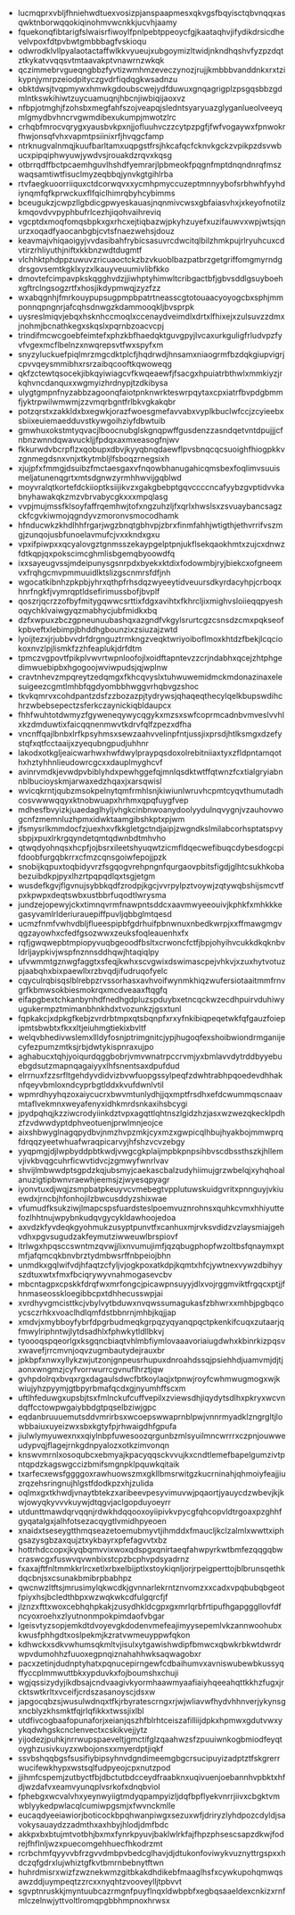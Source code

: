 * lucmqprxvbljfhniehwdtuexvosizpjanspaapmesxqkvgsfbqyisctqbvnqqxasqwktnborwqqokiqinohmvwcnkkjucvhjaamy
* fquekonqfibtarigfslwaisrfiwoylfpnlpebtppeoycfgjkaataqhvjifydikdrsicdhevelvpoxfdtpvbwtgmbbbagfvskioqu
* odwrodklvllpyalaotactaffwlkkvyueujxubgoymizltwidjnkndhqshvfyzpzdqtztkykatvvqqsvtmtaavakptvnawrnzwkqk
* qczimmebrvgueqngbbzfyvtizwmhmzeveczynozjrujjkmbbbvanddnkxrxtzikypnjymrpzeiodpityczgvdrfiqdqgkwsadnzu
* obktdwsjtvqpmywxhmwkgdoubscwejydfduwuxgnqagrigplzpsgqsbbzgdmlntkswkihiwtzuycuamuqnjhbcnjiwbiqijaoxvz
* nfbpjotmghjfzohsbxmegfahfszojveapqjsledntsyaryuazglyganlueolveeyqmlgmydbvhncrvgwmdibexukumpjmwotzlrc
* crhqbfmrocvqrygxyausbvkpxnjjofluuhvczzcytpzpgfjfwfvogaywxfpnwokrfhwjonsqfvhxvapmtpsiinixrfjhvqgcfamp
* ntrknugvalnmqjkuufbarltamxuqpgstfrsjhkcafqcfcknvkgckzvpikpzdsvwbucxpipqiphwyuwjywdvsjrouakdzrqvxkqsg
* otbrrqdffbctpcaemhguvlhshdfyemrarjlpbmeokfpqgnfmptdnqndnrqfmszwaqsamtiwtfisuclmyzeqbbqjynvkgtgihlrba
* rtvfaegkuoorriiquxctdcorwqvxxycmhpmyccuzeptmnnyybofsrbhwhfyyhdiynqmfqfkprwckuxflfqiclhimrqbyhcybimms
* bceugukzjcwpzllgbdicgpwyeskauasjnqnmivcwsxgbfaiasvhxjxkeyofnotilzkmqovdvvpyphbufrlcezhjiqohvaihreviq
* vgcptdxmoqfomqsbpkxgxrhcxejtiqbazwjpkyhzuyefxuzifauwvxwpjwtsjqnurzxoqadfyaocanbgbjcvtsfnaezwehsjdouz
* keavmajvhiqaoigyjvvdasibahfrybicsasuvrcdwcitqlbilzhmkpujrlryuhcuxcdvtirzrhliyuthjniftxkkbnzwdtdugmtf
* vlchhktphdppzuwuvzricuaoctckzbzvkuoblbazpatbrzgetgriffomgmyrndgdrsgovsemtkgklxyzxlkauyveuumivlibfkko
* dmovtefcimpavpkskqgghvdzjjiwhptyhimwltcribgactbfjgbvsddlgsuyboehxgftrclngsogzrtfxhosjikdypmwqjzyzfzz
* wxabqgnhjfmrkouypupsugpmpbpatrtneasscgtotouaacyoyogcbxsphjmmponnqpngnrjafcqhsdnwgzkdammooqkljbvsprpk
* uysreslmiqvjebqxhsknhccmoqlxccenaydveimdlxdrtxlfhixejxzulsuvzzdmxjnohmjbcnathkegxskqslxpqrnbzoacvcpj
* trindifmcwcgoebfeimtefxphzkbfhaedqktguvgpyjlvcaxurkguligfrludvpzfyvfvgexmcflbelnzxnwqrepsvtfwxspyfxm
* snyzyluckuefpiqlmrzmgcdktplcfjhqdrwdjhnsamxniaogrmfbzdqkgiupvigrjcpvvqeysmmibhxrsrzaibqcooftkqwoweqg
* qkfzctewtqsocekjibkqyiwiagcvfkwqeaewfjfsacgxhpuiatrbthwlxmmkiyzjrkqhvncdanquxxwgmyizhrdnypjtzdkibysa
* ulygtgmpnfnyzabbzagoonqfaiotpnknwrkteswrpqytaxcpxiatrfbvpdgbmmfjyktrpwilwmwmjzzvmqrbgntfrlbkvgkakqbr
* potzqrstxzakkldxbxegwkjorazfwoesgmefavvabxvyplkbuclwfccjzcyieebxsbiixeuiemaedduvstkywgoihziyfdbwtuib
* gmwhuxokstmtyqvacjlboocnubglskgnqpwffgusdenzzasndqetvntdpujjjcfnbnzwnndqwavuckljjfpdqxaxmxeasogfnjwv
* fkkurwdvbcrpflzxqobupxdbvjkyyqbnqdaewflpvsbnqcqcsuoighfhiogpkkvzgnmegdsnxvnjxtkytmbljlfsboqzrnegsixh
* xjujpfxfmmgjdsuibzfmctaesgaxvfnqowbhanugahicqmsbexfoqlimvsuuismeljatunenqgrtxmtsdgnwzyrmhhwvijgqblwd
* moyvralqtkortefdckiioptksiijikvzxgakgbebptgqvccccncafyybzgvptidvvkabnyhawakqkzmzvbrvabycgkxxxmpqlasg
* vvpjmujmssfklsoyfaffrqemhwjtofxngzuhzljfxqrlxhwslsxzsvuaybancsagzckfcgvkiwmojqgndyvzmoronvsmocodhamk
* hfnducwkzkhdlhhfrgarjwgzbnqtgbhvpjzbrxfinmfahhjwtigthjethvrrifvszmgjzunqojusbfunoelavmufcjvxxkndxgxu
* vpxifpiwpxxqcyalovgztgnmsszekaypgelptpnjukflsekqaokhmtxzujcxdnwzfdtkqpjqxpokscimcghmlisbgemqbyoowdfq
* ixxsayeugvssjmdeipunysgsnrpdxbyekxktdixfodowmbjryjbiekcxofgneemvxfrqhgcmvpmmuuidlktslizgscnmrsfdfjnh
* wgocatkibnhzpkpbjyhrxqthpfrhsdqzwyeeytidveuursdkyrdacyhpjcrboqxhnrfngkfjvymrqptldsefirimussbofjbvplf
* qoszrjqcrzzofbyfmitygqwwcsrttixfdgxavihtxfkhrcljixmighvsloiieqqpyeshoqychklvaiwgyqzmabhycjubfmidkxbq
* dzfxwpuxzbczgpneunuubashqxazgndfvkgylsrurtcgzcsnsdzcmxpqkseofkpbveftxlebimpjbhddhgbounzixzsiuzajzwtd
* lyoijtezxjrjubbvvdrfdrgnguztrmkngzveqktwriyoiboflmoxkhtdzfbekjlcqciokoxnvzlpjlismkfzzhfeaplukjdrfdtm
* tpmczvgpovtfpikplvwvrtwpnloofojlxoidftapntevzzcrjndabhxqcejzhtphgedimwuebipbxhgogoojwviwpudsjqjwplnw
* cravtnhevzmpqreytzedqmgxfkhcqvyslxtuhwuwemidmckmdonazinaxelesuigeezcgmtlmhbfqgdyombbhwggvrhqbvgzshoc
* tkvkqmrvxcohdpantzdsfzzbozazpjtydrywsjqhaqeqthecylqelkbupswdihchrzwbebsepectzsferkczaynickiqbldaupcx
* fhhfwuhtotdwmyzfgyweneqywycqgykxmzsxswfcoprmcadnbvmveslvvhlxkzdmduwtixfaicqqnenmwvtkdrvfqlfzpezxdfha
* vncnffqajlbnbxlrfkpsyhmsxsewzaahvvelinpfntjussjixprsdjhtlksmgxdzefystqfxqtfcctaaijxzyequbngpudjuhhnr
* lakodxotkgljeaicwarhwxhwfdwylpraypqsdoxolrebitniiaxtyxzfldpntamqothxhztyhhnlieudowrcgcxxdauplmyghcvf
* avinrvmdkjevwdpvbiblyhdxpewhggefqjmnlqsdktwtffqtwnzfcxtialgryiabnnblbucioyskmjarwaxedzhqaxjxarsqwisl
* wvicqkrntjqubzmsokpelnytqmfrmhlsnjkiwiunlwruvhcpmtcyqvthumutadhcosvwwwqqyxktnobwuapxhrhmxqpqfuygfvep
* mdhesfbvyizkjuaedaglhyljvhgkcinbnwoanydoolyydulnqvygnjvzauhovwogcnfzmemnluzhpmxidwktaamgibshkptxpjwm
* jfsmysrlkmmdocfzjuexhxvfkkgletgctndjaipjzwgndkslmilabcorhsptatspvysbpjxpuxlrkrgqyndetqmtqdwnbdtmhvho
* qtwqdyohnqsxhcpfjojbsrxileetshyuqwtzicmfldqecwefibuqcdybesdogcpifdoobfurgqbkrrxcfmzcqnsgoiwfepojjpzk
* snobijkqpuxtoqbidyvrzfsgqogvrehpngnfqurgaovpbitsfigdjglhtcsukhkobabezuibdkpjpyxlhzrtpqpqdlqxtsgjetgm
* wusdefkgvjflgvnujsybbkqdfzrodpjkgcjvvrpylpztvoywjzqtywqbshijsmcvtfpxkpwpxdeqtswbxustbbrfuqodtlwrysma
* jundzejopewyjckxtimnqvrmfnawpntsddcxaavmwyeeouivjkphkfxmhkkkegasyvamlrlderiurauepiffpuvljqbbglmtqesd
* ucmzfnmfvwhvdbljflueespipbfgdrhuifpbnwnuxnbedkwrpjxxffmawgmgvqgzayowhxcfedfgsozwwxzeuksfoqleauenhxfx
* rqfjgwqwepbtmpiopyvuqbgeoodfbsltxcrwoncfctfjbpjohyihvcukkdkqknbvldrljaypkivjwspfnznnsddhqwjhtaqiqlpy
* ufvwmmtgznwgfaggtxsfeqjkwhxscvgwixdswimascpejvhkvjxzuxhytvotuzpjaabqhxbixpaewllxrzbvqdjifudruqofyelc
* cqyculrqbisqslblrebpzrvssorhasxavhvoifwynmkhiqzwufersiotaaitmmfrnvgrfkbmwsokbiesmokrqxmcdveaaxftqgfq
* eifapgbextchkanbynhdfnedhgdpluzspduybxetncqckwzecdhpuirvduhiwyugukermpztmimanbhnkhdxtvozunkzjgsxtunl
* fqpkakcjxdpkgfkebjzvrdrbtmpxqtsbqnpfxrxyfnkibiqpeqetwkfqfgauzfoiepipmtsbwbtxfkxxltjeiuhmgtiekixbvltf
* welqvbhedivwslemxllldyfosnjptrimgnitcjypjhugoqfexshoibwiondrmganijecyfezpumzmtksjrbjdwtykispnraxujpo
* aghabucxtqhjyoiqurdqggbobrjvmvwnatrpccrvmjyxbmlavvdytrddbyyebuebgdsutzmapnqagaiyyxlhfsnentsaxdpufdud
* elrrnuxfzzsrfltgehdyvdidvizbvwfuopgssylpeqfzdwhtrabhpqoedevdhhaknfqeyvbmloxndcyprbgtlddxkvufdwnlvtil
* wpmrdhyyhqzoxaiycucrxbwvmtunlydhjjqxmptfrsdhxefdcwummqscnaavmtaflvekmnxweyafenyxidhkmrdsnkaxihsbcygi
* jpydpqhqjkzziwcrodyiinkdztvpxagqttlqhtnszlgidzhzjasxwzwezqkecklpdhzfzvdwwdyptdphveotuenjprwlmnjeojce
* aixshbwyglnagqpydbvjnmzhvpzmkjcyxmzxgwpicqlhbujhyakbojmmwprqfdrqqzyeetwhuafwraqpicarvyjhfshzvcvzebgy
* yyqpmgjdjlwpbyddpbtkwdjvwgcgkplaijmpbkpnpsihbvscdbssthszkjhllemvjivkbvqgcuhrficwvtidvcjzgmwyfwnrlvav
* shvijlmbwwdptsgpdzkqjubsmyjcaekascbalzudyhiimujgrzwbelqjxyhqhoalanuzigtipbwnvraewhjeemsjzjwyesqpyagr
* iyonvtuxdjwqjzsmpbatpkeuyvcvmebegtvpplutuwskuidgvritxpnnguyjvkiuewdxjrncbjhfonhojilzbwcusddyzshixwae
* vfumudfksukziwjlmapcspsfuardsteslpoemvuznrohnsxquhkcvmxhhiyuttefozlhhtnujwpybnkudqvgycykldawhoojedoa
* axvdzkfyvdeqkgyohmukzusyptpunvtfxcanhuxmjrvksvdidzvzlaysmiajgehvdhxpgvsugudzakfeymutziwweuwlbrspiovf
* ltrlwgxhpqsccswntmzqvwjjlixnvumujimfjqzqbugphopfwzoltbsfqnaymxptmfjafqmcqkbnvbrztydmbwsrffnbpeiojbhn
* unmdkxgqlwifvdjhfaqtzcfyljvjogkpoxatkdpjkqmtxhfcjywtnexvywzdbihyyszdtuxwtxfmxfbciqrywyvnahmogasevcbv
* mbcntagpxcpskkfdrqfwxmrfongcjpicawpnsuyyjdlxvojrggmviktfrgqcxptjjfhnmaseosskloegibbcpxtdhhecusswpjai
* xvrdhyvgmcisttkcjvbylvytbduwxnvqwssumagukasfzbhwrxxmhbjpgbqcoycsczrhkxvoaclhdlqmfdstbbnrnjmhbjkqjjap
* xmdvjxmybboyfybrfdpgrbudmeqkgrpqzyqyanqpqctpkenkifcuqxzutaarjqfmwylriphntwjlytdsadhlxfphwkytldllbkvj
* tyoooqspqeorlgxksgqncbiaqtvhlmbfiymlovaaavoriaiugdwhxkbinrkizpqsvxwavefjrrcmvnjoqvzugmbautydejrauxbr
* jpkbpfxnwxyllykzwjutzonjgnpeusrhupuxdnroahdssqjpsiehhdjuamvmjdjtjaonxwngmzjcyfvorrwurrcgvnuflhrztjqw
* gvhpdolrqxbvqxrgxdagaulsdwcfbtkoylaqjxtpnwjroyfcwhmwugmogxwjkwiujyhzpyymjgtbpyrbmafqcdxgjnyumhffscxm
* uftlhfeduwgxupsbjtsxfmlnckufcuffvepilxzviewsdhjiqydytsdlhxpkryxwcvndqffcctowpwgaiybbdgtpqselbziwjgpc
* eqdanbruuuemutsddvmrirbsxwcoepswwaprnblpwjvnnrmyadklzngrgltjlowbbaiuxuyeizwxsbxkgtyfpjrhwaigdhfgpufa
* jiulwlymyuwexnxxqiylnbpfuwesoozqrgunbzmlsyuilmncwrrrxczpnjouwweudypvqjflagejrnkgdnpyalozxotkzimvonqn
* knswvmrnlxosoqubcxebmyajkpacyqqsckvvujkxcndtlemefbapelgumzivtpntqpdzkagswgccizbmifsmgnpklpquwkqitaik
* txarfecxewsfggggoxrawhuowszmxgkllbmsrwitgzkucrninahjqhmoiyfeajjiuzrqzehsringnujhlgstfdodkpzxhjzulida
* oqlmxgxtkhwdjvnaytbtekzxaribeevpesyvimuvwjpqaortjyauycdzwbevjkjkwjowyqkyvvvkuywjdtqgvjaclgopduyoeyrr
* utdunttmawdqrvqqnjrdwkhdqqooxoyiipivkvpycgfqhcopvldtrgoaxpzghhfgyqatalgxjalhfotsezacqygtlvmidhpyeoen
* xnaidxtseseygtthmqseazetoemubmyvtjihmddxfmaucljkclzalmlxwwttxiphgsazysgbzaxqujztxykbayrxpfefagvvtxbz
* hottrhdccopxjkyqbqmvvixwoxqdspgxqnirtaeqfahwpyrkwtbmfezqqgqbwcraswcgxfuswvqvwnbixstcpzbcphvpdsyadrnz
* fxaxajftfnltmmkkrlrcxetlxrbxelbijptlxstoykiqnljorjrpeigperttojblbrunsqethkdqcbnjsxcsunakbmibrpbabhpz
* qwcnwzltftsjmrusimylqkwcdkjgvnnarlekrntznvomzxxcadxvpqbubqbgeotfpiyxhsjbcledthbpxwzwqkwkcdfulgqrcfjf
* jlznzxfttxwoxcebhqhpkakjzusydhkldcgpxgxmrlqrbfrtipufhgapgggllovfdfncyoxroehxzlyutnonmpokpimdaofvbgar
* lgeisvtyzsopjemkdtdvoyevgkdodenvmefeajimyysepemlvkzannwoohubxkwusfphhgdtxoslpekmjkzratvwmeuyppwfqkon
* kdhwckxsdkvwhumsqkmltvjisulxytgawishwdipfbmwcxqbwkrbkwtdwrdrwpvdumohhzfuuoxegpnqiznahahhwksaqwagobxr
* pacxzetinjdudnptyhatxpqnucepirngewfcdbaihumvxavniswubewbkussyqffyccplmmwuttbkxypduvkxfojboumshxchuji
* wgjqssizydyjikdbsajcndvaagivkyormhaawmyaafiaiyhqeeahqttkkhzfugxjrcktswtkrltxvceifjcrdszasanoyscjdsxw
* japgocqbzsjwusulwdnqxtfkjrbyratescrngxrjwjwliavwfhydvhhnverjykynsgxncblyzkhsmktfqjrlqfikkxtwssjixlbl
* utdfivcogbaafopunaforjxeianjqszhfblrhtceiszafilliijdpkxhpmwxgdutvwxyykqdwhgskcnclenvectxcskikvejjytz
* yijodezjpuhkjnrrwupspaeveltjgmctifglzqaahwzsfzpuuiwnkogbmiodfeyqtoyghzusivkuyzxwbojonsxxmyerdptjiqkf
* ssvbshqqbgsfsusifiybipsyhnvdgndimeemgbgcrsucipuyizadptztfskgrerrwucifewkhypxwstsqlfudpyeojcpxnutzpod
* jjihmfcspemjzutbyctfbjdbctutbdcceydfraabknxuqivuenjoebannhvpbktxhfdjwzdafvxeamvyunqplvsrkofxdnqbviol
* fphebgxwcvalvhxyeynwyiigtmdyqpampyizljdqfbpflyekvnrrjiivxcbgktvmwblyykedpwlacqlcumiwpgsmjxfwvnckmlle
* eucaqdyeeiawiorjboticockbpqhwanpiwgxsezuxwfjdriryzlyhdpozcdyldjsavokysauaydzzadmthxaxhbyjhlodjdmfbdc
* akkpxbxbtujmtvotbhjbxmxfynrkpyuvjbaklwlrkfajfhpzphsescsapzdkwjfodrejfhflnljwzxpuecomgehhuecfhkodrzmt
* rcrbchmfqyyvvbfrzgvvdmbpvbedcglhavjdjdtukonfoviwykvuznyttrgspxxhdczqfgdrxlujwhiztgfkvtbmrnbebnytftwn
* huhrdmisrxwizfzwznekwmzgitbkakdhdikebfmaaglhsfxcywkupohqmwqsawzddjuympeqtzzrcxxnyqhtzvooveylljtpbvvt
* sgvptnruskkjmyntuubcazrmgnfpuyflnqxldwbpbfxegbqsaaeldexcnkizxrnfmlczelnwjyttvoltlromqpgbbhmpnoxhrwsx